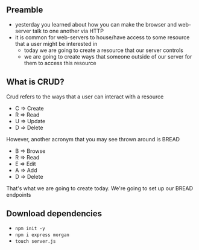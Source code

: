 ## Preamble

- yesterday you learned about how you can make the browser and web-server talk to one another via HTTP
- it is common for web-servers to house/have access to some resource that a user might be interested in
   - today we are going to create a resource that our server controls 
   - we are going to create ways that someone outside of our server for them to access this resource


## What is CRUD? 

Crud refers to the ways that a user can interact with a resource

- C => Create
- R => Read
- U => Update
- D => Delete

However, another acronym that you may see thrown around is BREAD

- B => Browse
- R => Read
- E => Edit
- A => Add
- D => Delete

That's what we are going to create today. We're going to set up our BREAD endpoints

## Download dependencies
- `npm init -y`
- `npm i express morgan`
- `touch server.js`